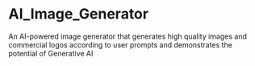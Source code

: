 # AI_Image_Generator
An AI-powered image generator that generates high quality images and commercial logos according to user prompts and demonstrates the potential of Generative AI 
